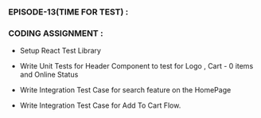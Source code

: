 ### EPISODE-13(TIME FOR TEST) :

### CODING ASSIGNMENT :

- Setup React Test Library

- Write Unit Tests for Header Component to test for Logo , Cart - 0 items and Online Status

- Write Integration Test Case for search feature on the HomePage

- Write Integration Test Case for Add To Cart Flow.